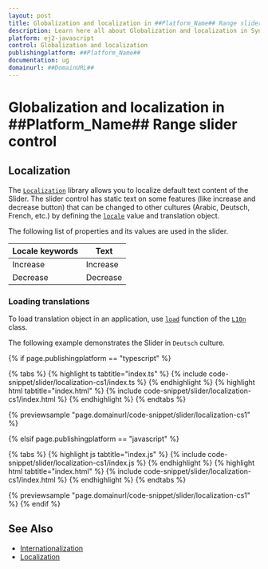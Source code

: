 ```yaml
---
layout: post
title: Globalization and localization in ##Platform_Name## Range slider control | Syncfusion
description: Learn here all about Globalization and localization in Syncfusion ##Platform_Name## Range slider control of Syncfusion Essential JS 2 and more.
platform: ej2-javascript
control: Globalization and localization 
publishingplatform: ##Platform_Name##
documentation: ug
domainurl: ##DomainURL##
---
```


# Globalization and localization in ##Platform_Name## Range slider control

## Localization

The [`Localization`](../api/base/l10n) library allows you to localize default text content of the Slider. The slider control has static text on some features (like increase and decrease button) that can be changed to other cultures (Arabic, Deutsch, French, etc.) by defining the [`locale`](../api/slider#locale) value and translation object.

The following list of properties and its values are used in the slider.

Locale keywords |Text
-----|-----
Increase | Increase
Decrease | Decrease

### Loading translations

To load translation object in an application, use [`load`](../api/base/l10n#load) function of the [`L10n`](../api/base/l10n) class.

The following example demonstrates the Slider in `Deutsch` culture.

{% if page.publishingplatform == "typescript" %}

 {% tabs %}
{% highlight ts tabtitle="index.ts" %}
{% include code-snippet/slider/localization-cs1/index.ts %}
{% endhighlight %}
{% highlight html tabtitle="index.html" %}
{% include code-snippet/slider/localization-cs1/index.html %}
{% endhighlight %}
{% endtabs %}
        
{% previewsample "page.domainurl/code-snippet/slider/localization-cs1" %}

{% elsif page.publishingplatform == "javascript" %}

{% tabs %}
{% highlight js tabtitle="index.js" %}
{% include code-snippet/slider/localization-cs1/index.js %}
{% endhighlight %}
{% highlight html tabtitle="index.html" %}
{% include code-snippet/slider/localization-cs1/index.html %}
{% endhighlight %}
{% endtabs %}

{% previewsample "page.domainurl/code-snippet/slider/localization-cs1" %}
{% endif %}

## See Also

* [Internationalization](../common/internationalization/)
* [Localization](../common/localization/)